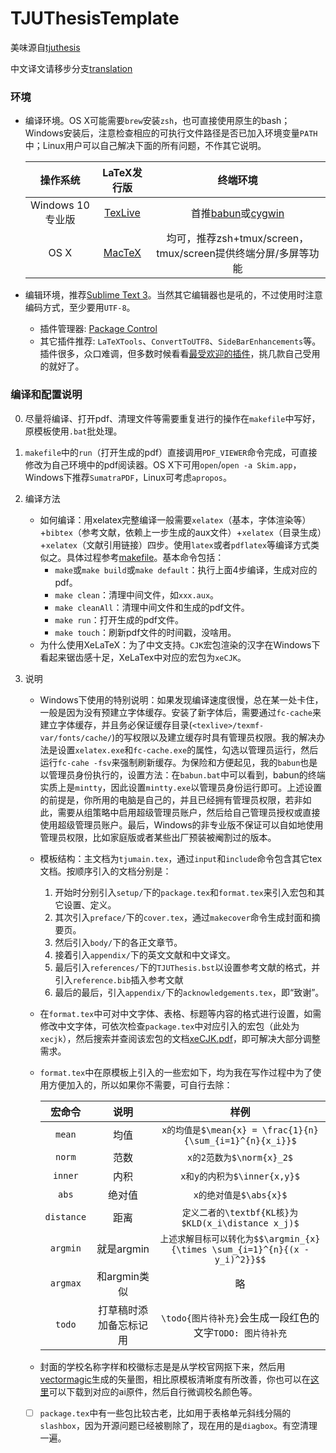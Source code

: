 # TJUThesisTemplate

美味源自[tjuthesis](https://code.google.com/archive/p/tjuthesis/)

中文译文请移步分支[translation](//github.com/3013216027/TJUThesisTemplate/tree/translation)

### 环境

- 编译环境。OS X可能需要`brew`安装`zsh`，也可直接使用原生的bash；Windows安装后，注意检查相应的可执行文件路径是否已加入环境变量`PATH`中；Linux用户可以自己解决下面的所有问题，不作其它说明。

    | 操作系统 | LaTeX发行版 | 终端环境 |
    |:-------:|:----------:|:------:|
    | Windows 10 专业版 | [TexLive](https://www.tug.org/texlive/) | 首推[babun](http://babun.github.io/)或[cygwin](https://www.cygwin.com/) |
    | OS X | [MacTeX](http://www.tug.org/mactex/) | 均可，推荐zsh+tmux/screen，tmux/screen提供终端分屏/多屏等功能 |
- 编辑环境，推荐[Sublime Text 3](https://www.sublimetext.com/3)。当然其它编辑器也是吼的，不过使用时注意编码方式，至少要用`UTF-8`。
    + 插件管理器: [Package Control](https://packagecontrol.io/)
    + 其它插件推荐: `LaTeXTools`、`ConvertToUTF8`、`SideBarEnhancements`等。插件很多，众口难调，但多数时候看看[最受欢迎的插件](https://packagecontrol.io/browse/popular)，挑几款自己受用的就好了。

### 编译和配置说明
0. 尽量将编译、打开pdf、清理文件等需要重复进行的操作在`makefile`中写好，原模板使用`.bat`批处理。
1. `makefile`中的`run`（打开生成的pdf）直接调用`PDF_VIEWER`命令完成，可直接修改为自己环境中的pdf阅读器。OS X下可用`open`/`open -a Skim.app`，Windows下推荐`SumatraPDF`，Linux可考虑`apropos`。
2. 编译方法
    + 如何编译：用xelatex完整编译一般需要`xelatex`（基本，字体渲染等）+`bibtex`（参考文献，依赖上一步生成的aux文件）+`xelatex`（目录生成）+`xelatex`（文献引用链接）四步。使用`latex`或者`pdflatex`等编译方式类似之。具体过程参考[makefile](https://github.com/3013216027/TJUThesisTemplate/blob/master/makefile)。基本命令包括：
        - `make`或`make build`或`make default`：执行上面4步编译，生成对应的pdf。
        - `make clean`：清理中间文件，如`xxx.aux`。
        - `make cleanAll`：清理中间文件和生成的pdf文件。
        - `make run`：打开生成的pdf文件。
        - `make touch`：刷新pdf文件的时间戳，没啥用。
    + 为什么使用XeLaTeX：为了中文支持。`CJK`宏包渲染的汉字在Windows下看起来锯齿感十足，XeLaTex中对应的宏包为`xeCJK`。

3. 说明
    + Windows下使用的特别说明：如果发现编译速度很慢，总在某一处卡住，一般是因为没有预建立字体缓存。安装了新字体后，需要通过`fc-cache`来建立字体缓存，并且务必保证缓存目录(`<texlive>/texmf-var/fonts/cache/`)的写权限以及建立缓存时具有管理员权限。我的解决办法是设置`xelatex.exe`和`fc-cache.exe`的属性，勾选以管理员运行，然后运行`fc-cahe -fsv`来强制刷新缓存。为保险和方便起见，我的`babun`也是以管理员身份执行的，设置方法：在`babun.bat`中可以看到，babun的终端实质上是`mintty`，因此设置`mintty.exe`以管理员身份运行即可。上述设置的前提是，你所用的电脑是自己的，并且已经拥有管理员权限，若非如此，需要从组策略中启用超级管理员账户，然后给自己管理员授权或直接使用超级管理员账户。最后，Windows的非专业版不保证可以自如地使用管理员权限，比如家庭版或者某些出厂预装被阉割过的版本。
    + 模板结构：主文档为`tjumain.tex`，通过`input`和`include`命令包含其它tex文档。按顺序引入的文档分别是：
        1. 开始时分别引入`setup/`下的`package.tex`和`format.tex`来引入宏包和其它设置、定义。
        2. 其次引入`preface/`下的`cover.tex`，通过`makecover`命令生成封面和摘要页。
        3. 然后引入`body/`下的各正文章节。
        4. 接着引入`appendix/`下的英文文献和中文译文。
        5. 最后引入`references/`下的`TJUThesis.bst`以设置参考文献的格式，并引入`reference.bib`插入参考文献
        6. 最后的最后，引入`appendix/`下的`acknowledgements.tex`，即“致谢”。
    + 在`format.tex`中可对中文字体、表格、标题等内容的格式进行设置，如需修改中文字体，可依次检查`package.tex`中对应引入的宏包（此处为`xecjk`），然后搜索并查阅该宏包的文档[xeCJK.pdf](http://tug.ctan.org/macros/xetex/latex/xecjk/xeCJK.pdf)，即可解决大部分调整需求。
    + `format.tex`中在原模板上引入的一些宏如下，均为我在写作过程中为了使用方便加入的，所以如果你不需要，可自行去除：

        | 宏命令 | 说明 | 样例 |
        |:-----:|:----:|:---:|
        | `mean` | 均值 | `x的均值是$\mean{x} = \frac{1}{n}{\sum_{i=1}^{n}{x_i}}$` |
        | `norm` | 范数 | `x的2范数为$\norm{x}_2$` |
        | `inner` | 内积 | `x和y的内积为$\inner{x,y}$`
        | `abs` | 绝对值 | `x的绝对值是$\abs{x}$` |
        | `distance` | 距离 | `定义二者的\textbf{KL核}为$KLD(x_i\distance x_j)$` |
        | `argmin` | 就是argmin | `上述求解目标可以转化为$$\argmin_{x}{\times \sum_{i=1}^{n}{(x - y_i)^2}}$$` |
        | `argmax` | 和argmin类似 | 略 |
        | `todo` | 打草稿时添加备忘标记用 | `\todo{图片待补充}`会生成一段红色的文字`TODO: 图片待补充` |
    + 封面的学校名称字样和校徽标志是是从学校官网抠下来，然后用[vectormagic](https://vectormagic.com/)生成的矢量图，相比原模板清晰度有所改善，你也可以在[这里](https://qyetfu.site/download/tju_logo.zip)可以下载到对应的ai原件，然后自行微调校名颜色等。
    + [ ] `package.tex`中有一些包比较古老，比如用于表格单元斜线分隔的`slashbox`，因为开源问题已经被剔除了，现在用的是`diagbox`。有空清理一遍。



